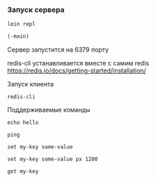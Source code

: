 ### Запуск сервера

```shell
lein repl
```

```clojure
(-main)
```

Сервер запустится на 6379 порту

redis-cli устанавливается вместе с самим redis https://redis.io/docs/getting-started/installation/ 

Запуск клиента 

```shell
redis-cli
```

Поддерживаемые команды

```shell
echo hello

ping

set my-key some-value

set my-key some-value px 1200

get my-key
```
